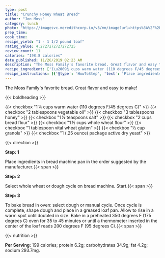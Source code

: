 ```yaml
---
type: post
title: "Crunchy Honey Wheat Bread"
author: "Jon Moss"
category: lunch
photo: "https://imagesvc.meredithcorp.io/v3/mm/image?url=https%3A%2F%2Fimages.media-allrecipes.com%2Fuserphotos%2F1120911.jpg"
prep_time: 
cook_time: 
recipe_yield: "1 - 1 1/2 pound loaf"
rating_value: 4.2727272727272725
review_count: 11
calories: "198.8 calories"
date_published: 11/26/2019 02:23 AM
description: "The Moss Family's favorite bread. Great flavor and easy to make!"
recipe_ingredient: ['1\u2009¼ cups warm water (110 degrees F/45 degrees C)', '2 tablespoons vegetable oil', '3 tablespoons honey', '1\u2009½ teaspoons salt', '2 cups bread flour', '1\u2009½ cups whole wheat flour', '1 tablespoon vital wheat gluten', '½ cup granola', '1 (.25 ounce) package active dry yeast']
recipe_instructions: [{'@type': 'HowToStep', 'text': 'Place ingredients in bread machine pan in the order suggested by the manufacturer.\n'}, {'@type': 'HowToStep', 'text': 'Select whole wheat or dough cycle on bread machine. Start.\n'}, {'@type': 'HowToStep', 'text': 'To bake bread in oven: select dough or manual cycle. Once cycle is complete, shape dough and place in a greased loaf pan. Allow to rise in a warm spot until doubled in size. Bake in a preheated 350 degrees F (175 degrees C) oven for 35 to 45 minutes or until a thermometer inserted in the center of the loaf reads 200 degrees F (95 degrees C).\n'}]
---
```


The Moss Family's favorite bread. Great flavor and easy to make! 

{{< boldheading >}}

{{< checkbox "1 ¼ cups warm water (110 degrees F/45 degrees C)" >}}
{{< checkbox "2 tablespoons vegetable oil" >}}
{{< checkbox "3 tablespoons honey" >}}
{{< checkbox "1 ½ teaspoons salt" >}}
{{< checkbox "2 cups bread flour" >}}
{{< checkbox "1 ½ cups whole wheat flour" >}}
{{< checkbox "1 tablespoon vital wheat gluten" >}}
{{< checkbox "½ cup granola" >}}
{{< checkbox "1 (.25 ounce) package active dry yeast" >}}


{{< direction >}}

**Step: 1**

Place ingredients in bread machine pan in the order suggested by the manufacturer.{{< span >}}

**Step: 2**

Select whole wheat or dough cycle on bread machine. Start.{{< span >}}

**Step: 3**

To bake bread in oven: select dough or manual cycle. Once cycle is complete, shape dough and place in a greased loaf pan. Allow to rise in a warm spot until doubled in size. Bake in a preheated 350 degrees F (175 degrees C) oven for 35 to 45 minutes or until a thermometer inserted in the center of the loaf reads 200 degrees F (95 degrees C).{{< span >}}

{{< nutrition >}}

**Per Serving:** 199 calories; protein 6.2g; carbohydrates 34.9g; fat 4.2g; sodium 293.7mg.